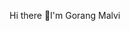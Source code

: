  Hi there 👋I'm Gorang Malvi

<!--
**GorangMalvi/GorangMalvi** is a ✨ _special_ ✨ repository because its `README.md` (this file) appears on your GitHub profile.

Here are some ideas to get you started:

- 🌱 I’m currently learning ...MERN Stack
- ✨ Passionate about building user-centric products.

